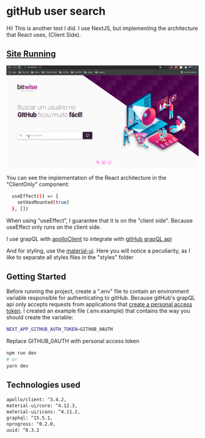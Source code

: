 # gitHub user search

Hi! This is another test I did. I use NextJS, but implementing the architecture that React uses, (Client Side).

## [Site Running](https://githubsearch-gff8dim8j-front-end-test-gerson-dantas.vercel.app/)

![test ronning](https://github.com/GersonDantas/img/blob/main/gitHubSearchGif.gif)

You can see the implementation of the React architecture in the "ClientOnly" component:

```bash
  useEffect(() => {
    setHasMounted(true)
  }, [])
```

When using "useEffect", I guarantee that it is on the "client side". Because useEffect only runs on the client side.

I use grapQL with [apolloClient](https://www.apollographql.com/docs/react/get-started/) to integrate with
[gitHub grapQL api](https://docs.github.com/pt/graphql)

And for styling, use the [material-ui](https://material-ui.com/pt/components/material-icons/). Here you will notice a peculiarity, as I like to separate all styles files in the "styles" folder

## Getting Started

Before running the project, create a ".env" file to contain an environment variable responsible for authenticating to gitHub. Because gitHub's grapQL api only accepts requests from applications that [create a personal access token](https://docs.github.com/pt/github/authenticating-to-github/keeping-your-account-and-data-secure/creating-a-personal-access-token). I created an example file (.env.example) that contains the way you should create the variable:

```bash
NEXT_APP_GITHUB_AUTH_TOKEN=GITHUB_0AUTH
```
Replace GITHUB_0AUTH with personal access token

```bash
npm run dev
# or
yarn dev
```

## Technologies used

    apollo/client: ^3.4.2,
    material-ui/core: ^4.12.3,
    material-ui/icons: ^4.11.2,
    graphql: ^15.5.1,
    nprogress: ^0.2.0,
    uuid: ^8.3.2

